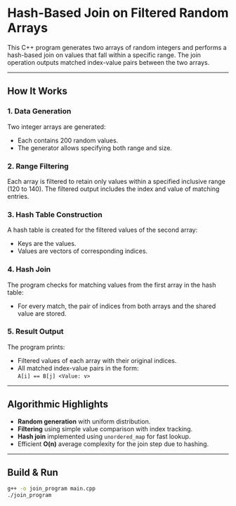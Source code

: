 # Hash-Based Join on Filtered Random Arrays

This C++ program generates two arrays of random integers and performs a hash-based join on values that fall within a specific range. The join operation outputs matched index-value pairs between the two arrays.

---

## How It Works

### 1. Data Generation
Two integer arrays are generated:
- Each contains 200 random values.
- The generator allows specifying both range and size.

### 2. Range Filtering
Each array is filtered to retain only values within a specified inclusive range (120 to 140). The filtered output includes the index and value of matching entries.

### 3. Hash Table Construction
A hash table is created for the filtered values of the second array:
- Keys are the values.
- Values are vectors of corresponding indices.

### 4. Hash Join
The program checks for matching values from the first array in the hash table:
- For every match, the pair of indices from both arrays and the shared value are stored.

### 5. Result Output
The program prints:
- Filtered values of each array with their original indices.
- All matched index-value pairs in the form:  
  `A[i] == B[j] <Value: v>`

---

## Algorithmic Highlights

- **Random generation** with uniform distribution.
- **Filtering** using simple value comparison with index tracking.
- **Hash join** implemented using `unordered_map` for fast lookup.
- Efficient **O(n)** average complexity for the join step due to hashing.

---

## Build & Run

```bash
g++ -o join_program main.cpp
./join_program
